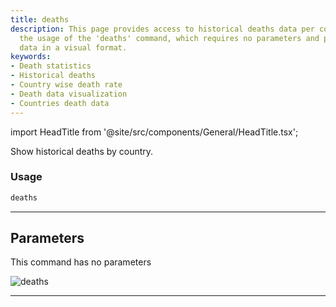```yaml
---
title: deaths
description: This page provides access to historical deaths data per country. It explains
  the usage of the 'deaths' command, which requires no parameters and presents the
  data in a visual format.
keywords:
- Death statistics
- Historical deaths
- Country wise death rate
- Death data visualization
- Countries death data
---
```


import HeadTitle from '@site/src/components/General/HeadTitle.tsx';

<HeadTitle title="alt /covid/deaths - Reference | OpenBB Terminal Docs" />

Show historical deaths by country.

### Usage

```python wordwrap
deaths
```

---

## Parameters

This command has no parameters


![deaths](https://user-images.githubusercontent.com/46355364/153897766-73a8e2ee-c4e6-40d3-a65d-8b116efdacfa.png)

---
